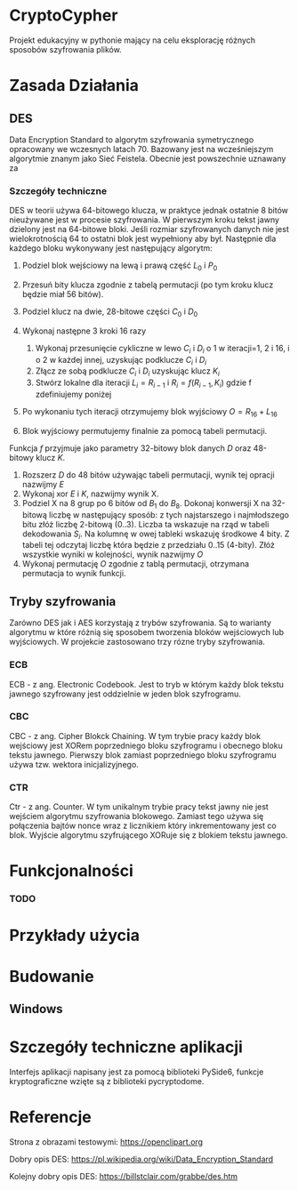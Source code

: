 # CryptoCypher

Projekt edukacyjny w pythonie mający na celu eksplorację różnych sposobów szyfrowania plików.

# Zasada Działania

## DES

Data Encryption Standard to algorytm szyfrowania symetrycznego opracowany we wczesnych latach 70. Bazowany jest na wcześniejszym algorytmie znanym jako Sieć Feistela. Obecnie jest powszechnie uznawany za 

### Szczegóły techniczne
DES w teorii używa 64-bitowego klucza, w praktyce jednak ostatnie 8 bitów nieużywane jest w procesie szyfrowania. W pierwszym kroku tekst jawny dzielony jest na 64-bitowe bloki. Jeśli rozmiar szyfrowanych danych nie jest wielokrotnością 64 to ostatni blok jest wypełniony aby był. Następnie dla każdego bloku wykonywany jest następujący algorytm:

1. Podziel blok wejściowy na lewą i prawą część $L_0$ i $P_0$
2. Przesuń bity klucza zgodnie z tabelą permutacji (po tym kroku klucz będzie miał 56 bitów).
3. Podziel klucz na dwie, 28-bitowe części $C_0$ i $D_0$
4. Wykonaj następne 3 kroki 16 razy

    1. Wykonaj przesunięcie cykliczne w lewo $C_i$ i $D_i$ o 1 w iteracji=1, 2 i 16, i o 2 w każdej innej, uzyskując podklucze $C_i$ i $D_i$
    2. Złącz ze sobą podklucze $C_i$ i $D_i$ uzyskując klucz $K_i$
    3. Stwórz lokalne dla iteracji $L_i = R_{i-1}$ i $R_i = f(R_{i-1}, K_i)$ gdzie f zdefiniujemy poniżej
5. Po wykonaniu tych iteracji otrzymujemy blok wyjściowy $O = R_{16} + L_{16}$
6. Blok wyjściowy permutujemy finalnie za pomocą tabeli permutacji.

Funkcja $f$ przyjmuje jako parametry 32-bitowy blok danych $D$ oraz 48-bitowy klucz $K$.
1. Rozszerz $D$ do 48 bitów używając tabeli permutacji, wynik tej opracji nazwijmy $E$
2. Wykonaj xor $E$ i $K$, nazwijmy wynik X.
3. Podziel X na 8 grup po 6 bitów od $B_1$ do $B_8$. Dokonaj konwersji X na 32-bitową liczbę w następujący sposób: z tych najstarszego i najmłodszego bitu złóż liczbę 2-bitową (0..3). Liczba ta wskazuje na rząd w tabeli dekodowania $S_i$. Na kolumnę w owej tableki wskazuję środkowe 4 bity. Z tabeli tej odczytaj liczbę która będzie z przedziału 0..15 (4-bity). Złóż wszystkie wyniki w kolejności, wynik nazwijmy $O$
4. Wykonaj permutację $O$ zgodnie z tablą permutacji, otrzymana permutacja to wynik funkcji.

## Tryby szyfrowania

Zarówno DES jak i AES korzystają z trybów szyfrowania. Są to warianty algorytmu w które różnią się sposobem tworzenia bloków wejściowych lub wyjściowych. W projekcie zastosowano trzy rózne tryby szyfrowania.

### ECB
ECB - z ang. Electronic Codebook. Jest to tryb w którym każdy blok tekstu jawnego szyfrowany jest oddzielnie w jeden blok szyfrogramu.

### CBC

CBC - z ang. Cipher Blokck Chaining. W tym trybie pracy każdy blok wejściowy jest XORem poprzedniego bloku szyfrogramu i obecnego bloku tekstu jawnego. Pierwszy blok zamiast poprzedniego bloku szyfrogramu używa tzw. wektora inicjalizyjnego.

### CTR

Ctr - z ang. Counter. W tym unikalnym trybie pracy tekst jawny nie jest wejściem algorytmu szyfrowania blokowego. Zamiast tego używa się połączenia bajtów nonce wraz z licznikiem który inkrementowany jest co blok. Wyjście algorytmu szyfrującego XORuje się z blokiem tekstu jawnego.

# Funkcjonalności

### TODO

# Przykłady użycia

# Budowanie

## Windows

# Szczegóły techniczne aplikacji

Interfejs aplikacji napisany jest za pomocą biblioteki PySide6, funkcje kryptograficzne wzięte są z biblioteki pycryptodome.

# Referencje

Strona z obrazami testowymi: https://openclipart.org

Dobry opis DES: https://pl.wikipedia.org/wiki/Data_Encryption_Standard

Kolejny dobry opis DES: https://billstclair.com/grabbe/des.htm